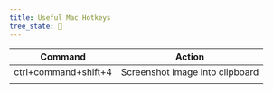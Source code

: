 ```yaml
---
title: Useful Mac Hotkeys
tree_state: 🌱
---
```


| Command              | Action                          |
| -------------------- | ------------------------------- |
| ctrl+command+shift+4 | Screenshot image into clipboard |
|                      |                                 |
